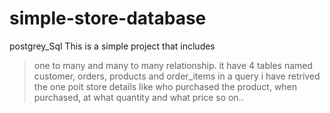 # simple-store-database
postgrey_Sql
This is a simple project that includes 
> one to many and many to many relationship.
>  it have 4 tables named customer, orders, products  and order_items
> in a query i have retrived the one poit store details like
> who purchased the product, when purchased, at what quantity and what price so on..
